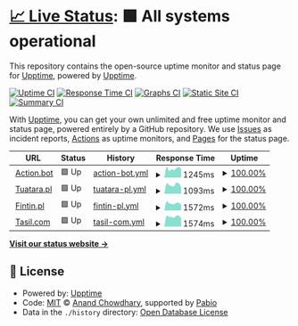 # [📈 Live Status](https://demo.upptime.js.org): <!--live status--> **🟩 All systems operational**

This repository contains the open-source uptime monitor and status page for [Upptime](https://upptime.js.org), powered by [Upptime](https://github.com/upptime/upptime).

[![Uptime CI](https://github.com/trytry123-ops/TuataraStatusPage/workflows/Uptime%20CI/badge.svg)](https://github.com/trytry123-ops/TuataraStatusPage/actions?query=workflow%3A%22Uptime+CI%22)
[![Response Time CI](https://github.com/trytry123-ops/TuataraStatusPage/workflows/Response%20Time%20CI/badge.svg)](https://github.com/trytry123-ops/TuataraStatusPage/actions?query=workflow%3A%22Response+Time+CI%22)
[![Graphs CI](https://github.com/trytry123-ops/TuataraStatusPage/workflows/Graphs%20CI/badge.svg)](https://github.com/trytry123-ops/TuataraStatusPage/actions?query=workflow%3A%22Graphs+CI%22)
[![Static Site CI](https://github.com/trytry123-ops/TuataraStatusPage/workflows/Static%20Site%20CI/badge.svg)](https://github.com/trytry123-ops/TuataraStatusPage/actions?query=workflow%3A%22Static+Site+CI%22)
[![Summary CI](https://github.com/trytry123-ops/TuataraStatusPage/workflows/Summary%20CI/badge.svg)](https://github.com/trytry123-ops/TuataraStatusPage/actions?query=workflow%3A%22Summary+CI%22)

With [Upptime](https://upptime.js.org), you can get your own unlimited and free uptime monitor and status page, powered entirely by a GitHub repository. We use [Issues](https://github.com/upptime/upptime/issues) as incident reports, [Actions](https://github.com/trytry123-ops/TuataraStatusPage/actions) as uptime monitors, and [Pages](https://demo.upptime.js.org) for the status page.

<!--start: status pages-->
<!-- This summary is generated by Upptime (https://github.com/upptime/upptime) -->
<!-- Do not edit this manually, your changes will be overwritten -->
<!-- prettier-ignore -->
| URL | Status | History | Response Time | Uptime |
| --- | ------ | ------- | ------------- | ------ |
| <img alt="" src="https://icons.duckduckgo.com/ip3/action.bot.ico" height="13"> [Action.bot](https://action.bot/) | 🟩 Up | [action-bot.yml](https://github.com/trytry123-ops/TuataraStatusPage/commits/HEAD/history/action-bot.yml) | <details><summary><img alt="Response time graph" src="./graphs/action-bot/response-time-week.png" height="20"> 1245ms</summary><br><a href="https://trytry123-ops.github.io/TuataraStatusPage/history/action-bot"><img alt="Response time 1127" src="https://img.shields.io/endpoint?url=https%3A%2F%2Fraw.githubusercontent.com%2Ftrytry123-ops%2FTuataraStatusPage%2FHEAD%2Fapi%2Faction-bot%2Fresponse-time.json"></a><br><a href="https://trytry123-ops.github.io/TuataraStatusPage/history/action-bot"><img alt="24-hour response time 1233" src="https://img.shields.io/endpoint?url=https%3A%2F%2Fraw.githubusercontent.com%2Ftrytry123-ops%2FTuataraStatusPage%2FHEAD%2Fapi%2Faction-bot%2Fresponse-time-day.json"></a><br><a href="https://trytry123-ops.github.io/TuataraStatusPage/history/action-bot"><img alt="7-day response time 1245" src="https://img.shields.io/endpoint?url=https%3A%2F%2Fraw.githubusercontent.com%2Ftrytry123-ops%2FTuataraStatusPage%2FHEAD%2Fapi%2Faction-bot%2Fresponse-time-week.json"></a><br><a href="https://trytry123-ops.github.io/TuataraStatusPage/history/action-bot"><img alt="30-day response time 1144" src="https://img.shields.io/endpoint?url=https%3A%2F%2Fraw.githubusercontent.com%2Ftrytry123-ops%2FTuataraStatusPage%2FHEAD%2Fapi%2Faction-bot%2Fresponse-time-month.json"></a><br><a href="https://trytry123-ops.github.io/TuataraStatusPage/history/action-bot"><img alt="1-year response time 1127" src="https://img.shields.io/endpoint?url=https%3A%2F%2Fraw.githubusercontent.com%2Ftrytry123-ops%2FTuataraStatusPage%2FHEAD%2Fapi%2Faction-bot%2Fresponse-time-year.json"></a></details> | <details><summary><a href="https://trytry123-ops.github.io/TuataraStatusPage/history/action-bot">100.00%</a></summary><a href="https://trytry123-ops.github.io/TuataraStatusPage/history/action-bot"><img alt="All-time uptime 100.00%" src="https://img.shields.io/endpoint?url=https%3A%2F%2Fraw.githubusercontent.com%2Ftrytry123-ops%2FTuataraStatusPage%2FHEAD%2Fapi%2Faction-bot%2Fuptime.json"></a><br><a href="https://trytry123-ops.github.io/TuataraStatusPage/history/action-bot"><img alt="24-hour uptime 100.00%" src="https://img.shields.io/endpoint?url=https%3A%2F%2Fraw.githubusercontent.com%2Ftrytry123-ops%2FTuataraStatusPage%2FHEAD%2Fapi%2Faction-bot%2Fuptime-day.json"></a><br><a href="https://trytry123-ops.github.io/TuataraStatusPage/history/action-bot"><img alt="7-day uptime 100.00%" src="https://img.shields.io/endpoint?url=https%3A%2F%2Fraw.githubusercontent.com%2Ftrytry123-ops%2FTuataraStatusPage%2FHEAD%2Fapi%2Faction-bot%2Fuptime-week.json"></a><br><a href="https://trytry123-ops.github.io/TuataraStatusPage/history/action-bot"><img alt="30-day uptime 100.00%" src="https://img.shields.io/endpoint?url=https%3A%2F%2Fraw.githubusercontent.com%2Ftrytry123-ops%2FTuataraStatusPage%2FHEAD%2Fapi%2Faction-bot%2Fuptime-month.json"></a><br><a href="https://trytry123-ops.github.io/TuataraStatusPage/history/action-bot"><img alt="1-year uptime 100.00%" src="https://img.shields.io/endpoint?url=https%3A%2F%2Fraw.githubusercontent.com%2Ftrytry123-ops%2FTuataraStatusPage%2FHEAD%2Fapi%2Faction-bot%2Fuptime-year.json"></a></details>
| <img alt="" src="https://icons.duckduckgo.com/ip3/tuatara.pl.ico" height="13"> [Tuatara.pl](https://tuatara.pl/) | 🟩 Up | [tuatara-pl.yml](https://github.com/trytry123-ops/TuataraStatusPage/commits/HEAD/history/tuatara-pl.yml) | <details><summary><img alt="Response time graph" src="./graphs/tuatara-pl/response-time-week.png" height="20"> 1093ms</summary><br><a href="https://trytry123-ops.github.io/TuataraStatusPage/history/tuatara-pl"><img alt="Response time 1080" src="https://img.shields.io/endpoint?url=https%3A%2F%2Fraw.githubusercontent.com%2Ftrytry123-ops%2FTuataraStatusPage%2FHEAD%2Fapi%2Ftuatara-pl%2Fresponse-time.json"></a><br><a href="https://trytry123-ops.github.io/TuataraStatusPage/history/tuatara-pl"><img alt="24-hour response time 764" src="https://img.shields.io/endpoint?url=https%3A%2F%2Fraw.githubusercontent.com%2Ftrytry123-ops%2FTuataraStatusPage%2FHEAD%2Fapi%2Ftuatara-pl%2Fresponse-time-day.json"></a><br><a href="https://trytry123-ops.github.io/TuataraStatusPage/history/tuatara-pl"><img alt="7-day response time 1093" src="https://img.shields.io/endpoint?url=https%3A%2F%2Fraw.githubusercontent.com%2Ftrytry123-ops%2FTuataraStatusPage%2FHEAD%2Fapi%2Ftuatara-pl%2Fresponse-time-week.json"></a><br><a href="https://trytry123-ops.github.io/TuataraStatusPage/history/tuatara-pl"><img alt="30-day response time 1058" src="https://img.shields.io/endpoint?url=https%3A%2F%2Fraw.githubusercontent.com%2Ftrytry123-ops%2FTuataraStatusPage%2FHEAD%2Fapi%2Ftuatara-pl%2Fresponse-time-month.json"></a><br><a href="https://trytry123-ops.github.io/TuataraStatusPage/history/tuatara-pl"><img alt="1-year response time 1080" src="https://img.shields.io/endpoint?url=https%3A%2F%2Fraw.githubusercontent.com%2Ftrytry123-ops%2FTuataraStatusPage%2FHEAD%2Fapi%2Ftuatara-pl%2Fresponse-time-year.json"></a></details> | <details><summary><a href="https://trytry123-ops.github.io/TuataraStatusPage/history/tuatara-pl">100.00%</a></summary><a href="https://trytry123-ops.github.io/TuataraStatusPage/history/tuatara-pl"><img alt="All-time uptime 100.00%" src="https://img.shields.io/endpoint?url=https%3A%2F%2Fraw.githubusercontent.com%2Ftrytry123-ops%2FTuataraStatusPage%2FHEAD%2Fapi%2Ftuatara-pl%2Fuptime.json"></a><br><a href="https://trytry123-ops.github.io/TuataraStatusPage/history/tuatara-pl"><img alt="24-hour uptime 100.00%" src="https://img.shields.io/endpoint?url=https%3A%2F%2Fraw.githubusercontent.com%2Ftrytry123-ops%2FTuataraStatusPage%2FHEAD%2Fapi%2Ftuatara-pl%2Fuptime-day.json"></a><br><a href="https://trytry123-ops.github.io/TuataraStatusPage/history/tuatara-pl"><img alt="7-day uptime 100.00%" src="https://img.shields.io/endpoint?url=https%3A%2F%2Fraw.githubusercontent.com%2Ftrytry123-ops%2FTuataraStatusPage%2FHEAD%2Fapi%2Ftuatara-pl%2Fuptime-week.json"></a><br><a href="https://trytry123-ops.github.io/TuataraStatusPage/history/tuatara-pl"><img alt="30-day uptime 100.00%" src="https://img.shields.io/endpoint?url=https%3A%2F%2Fraw.githubusercontent.com%2Ftrytry123-ops%2FTuataraStatusPage%2FHEAD%2Fapi%2Ftuatara-pl%2Fuptime-month.json"></a><br><a href="https://trytry123-ops.github.io/TuataraStatusPage/history/tuatara-pl"><img alt="1-year uptime 100.00%" src="https://img.shields.io/endpoint?url=https%3A%2F%2Fraw.githubusercontent.com%2Ftrytry123-ops%2FTuataraStatusPage%2FHEAD%2Fapi%2Ftuatara-pl%2Fuptime-year.json"></a></details>
| <img alt="" src="https://icons.duckduckgo.com/ip3/fintin.pl.ico" height="13"> [Fintin.pl](https://fintin.pl/pl/) | 🟩 Up | [fintin-pl.yml](https://github.com/trytry123-ops/TuataraStatusPage/commits/HEAD/history/fintin-pl.yml) | <details><summary><img alt="Response time graph" src="./graphs/fintin-pl/response-time-week.png" height="20"> 1572ms</summary><br><a href="https://trytry123-ops.github.io/TuataraStatusPage/history/fintin-pl"><img alt="Response time 1502" src="https://img.shields.io/endpoint?url=https%3A%2F%2Fraw.githubusercontent.com%2Ftrytry123-ops%2FTuataraStatusPage%2FHEAD%2Fapi%2Ffintin-pl%2Fresponse-time.json"></a><br><a href="https://trytry123-ops.github.io/TuataraStatusPage/history/fintin-pl"><img alt="24-hour response time 1311" src="https://img.shields.io/endpoint?url=https%3A%2F%2Fraw.githubusercontent.com%2Ftrytry123-ops%2FTuataraStatusPage%2FHEAD%2Fapi%2Ffintin-pl%2Fresponse-time-day.json"></a><br><a href="https://trytry123-ops.github.io/TuataraStatusPage/history/fintin-pl"><img alt="7-day response time 1572" src="https://img.shields.io/endpoint?url=https%3A%2F%2Fraw.githubusercontent.com%2Ftrytry123-ops%2FTuataraStatusPage%2FHEAD%2Fapi%2Ffintin-pl%2Fresponse-time-week.json"></a><br><a href="https://trytry123-ops.github.io/TuataraStatusPage/history/fintin-pl"><img alt="30-day response time 1472" src="https://img.shields.io/endpoint?url=https%3A%2F%2Fraw.githubusercontent.com%2Ftrytry123-ops%2FTuataraStatusPage%2FHEAD%2Fapi%2Ffintin-pl%2Fresponse-time-month.json"></a><br><a href="https://trytry123-ops.github.io/TuataraStatusPage/history/fintin-pl"><img alt="1-year response time 1502" src="https://img.shields.io/endpoint?url=https%3A%2F%2Fraw.githubusercontent.com%2Ftrytry123-ops%2FTuataraStatusPage%2FHEAD%2Fapi%2Ffintin-pl%2Fresponse-time-year.json"></a></details> | <details><summary><a href="https://trytry123-ops.github.io/TuataraStatusPage/history/fintin-pl">100.00%</a></summary><a href="https://trytry123-ops.github.io/TuataraStatusPage/history/fintin-pl"><img alt="All-time uptime 100.00%" src="https://img.shields.io/endpoint?url=https%3A%2F%2Fraw.githubusercontent.com%2Ftrytry123-ops%2FTuataraStatusPage%2FHEAD%2Fapi%2Ffintin-pl%2Fuptime.json"></a><br><a href="https://trytry123-ops.github.io/TuataraStatusPage/history/fintin-pl"><img alt="24-hour uptime 100.00%" src="https://img.shields.io/endpoint?url=https%3A%2F%2Fraw.githubusercontent.com%2Ftrytry123-ops%2FTuataraStatusPage%2FHEAD%2Fapi%2Ffintin-pl%2Fuptime-day.json"></a><br><a href="https://trytry123-ops.github.io/TuataraStatusPage/history/fintin-pl"><img alt="7-day uptime 100.00%" src="https://img.shields.io/endpoint?url=https%3A%2F%2Fraw.githubusercontent.com%2Ftrytry123-ops%2FTuataraStatusPage%2FHEAD%2Fapi%2Ffintin-pl%2Fuptime-week.json"></a><br><a href="https://trytry123-ops.github.io/TuataraStatusPage/history/fintin-pl"><img alt="30-day uptime 100.00%" src="https://img.shields.io/endpoint?url=https%3A%2F%2Fraw.githubusercontent.com%2Ftrytry123-ops%2FTuataraStatusPage%2FHEAD%2Fapi%2Ffintin-pl%2Fuptime-month.json"></a><br><a href="https://trytry123-ops.github.io/TuataraStatusPage/history/fintin-pl"><img alt="1-year uptime 100.00%" src="https://img.shields.io/endpoint?url=https%3A%2F%2Fraw.githubusercontent.com%2Ftrytry123-ops%2FTuataraStatusPage%2FHEAD%2Fapi%2Ffintin-pl%2Fuptime-year.json"></a></details>
| <img alt="" src="https://icons.duckduckgo.com/ip3/tasil.com.ico" height="13"> [Tasil.com](https://tasil.com/) | 🟩 Up | [tasil-com.yml](https://github.com/trytry123-ops/TuataraStatusPage/commits/HEAD/history/tasil-com.yml) | <details><summary><img alt="Response time graph" src="./graphs/tasil-com/response-time-week.png" height="20"> 1574ms</summary><br><a href="https://trytry123-ops.github.io/TuataraStatusPage/history/tasil-com"><img alt="Response time 1606" src="https://img.shields.io/endpoint?url=https%3A%2F%2Fraw.githubusercontent.com%2Ftrytry123-ops%2FTuataraStatusPage%2FHEAD%2Fapi%2Ftasil-com%2Fresponse-time.json"></a><br><a href="https://trytry123-ops.github.io/TuataraStatusPage/history/tasil-com"><img alt="24-hour response time 1349" src="https://img.shields.io/endpoint?url=https%3A%2F%2Fraw.githubusercontent.com%2Ftrytry123-ops%2FTuataraStatusPage%2FHEAD%2Fapi%2Ftasil-com%2Fresponse-time-day.json"></a><br><a href="https://trytry123-ops.github.io/TuataraStatusPage/history/tasil-com"><img alt="7-day response time 1574" src="https://img.shields.io/endpoint?url=https%3A%2F%2Fraw.githubusercontent.com%2Ftrytry123-ops%2FTuataraStatusPage%2FHEAD%2Fapi%2Ftasil-com%2Fresponse-time-week.json"></a><br><a href="https://trytry123-ops.github.io/TuataraStatusPage/history/tasil-com"><img alt="30-day response time 1548" src="https://img.shields.io/endpoint?url=https%3A%2F%2Fraw.githubusercontent.com%2Ftrytry123-ops%2FTuataraStatusPage%2FHEAD%2Fapi%2Ftasil-com%2Fresponse-time-month.json"></a><br><a href="https://trytry123-ops.github.io/TuataraStatusPage/history/tasil-com"><img alt="1-year response time 1606" src="https://img.shields.io/endpoint?url=https%3A%2F%2Fraw.githubusercontent.com%2Ftrytry123-ops%2FTuataraStatusPage%2FHEAD%2Fapi%2Ftasil-com%2Fresponse-time-year.json"></a></details> | <details><summary><a href="https://trytry123-ops.github.io/TuataraStatusPage/history/tasil-com">100.00%</a></summary><a href="https://trytry123-ops.github.io/TuataraStatusPage/history/tasil-com"><img alt="All-time uptime 100.00%" src="https://img.shields.io/endpoint?url=https%3A%2F%2Fraw.githubusercontent.com%2Ftrytry123-ops%2FTuataraStatusPage%2FHEAD%2Fapi%2Ftasil-com%2Fuptime.json"></a><br><a href="https://trytry123-ops.github.io/TuataraStatusPage/history/tasil-com"><img alt="24-hour uptime 100.00%" src="https://img.shields.io/endpoint?url=https%3A%2F%2Fraw.githubusercontent.com%2Ftrytry123-ops%2FTuataraStatusPage%2FHEAD%2Fapi%2Ftasil-com%2Fuptime-day.json"></a><br><a href="https://trytry123-ops.github.io/TuataraStatusPage/history/tasil-com"><img alt="7-day uptime 100.00%" src="https://img.shields.io/endpoint?url=https%3A%2F%2Fraw.githubusercontent.com%2Ftrytry123-ops%2FTuataraStatusPage%2FHEAD%2Fapi%2Ftasil-com%2Fuptime-week.json"></a><br><a href="https://trytry123-ops.github.io/TuataraStatusPage/history/tasil-com"><img alt="30-day uptime 100.00%" src="https://img.shields.io/endpoint?url=https%3A%2F%2Fraw.githubusercontent.com%2Ftrytry123-ops%2FTuataraStatusPage%2FHEAD%2Fapi%2Ftasil-com%2Fuptime-month.json"></a><br><a href="https://trytry123-ops.github.io/TuataraStatusPage/history/tasil-com"><img alt="1-year uptime 100.00%" src="https://img.shields.io/endpoint?url=https%3A%2F%2Fraw.githubusercontent.com%2Ftrytry123-ops%2FTuataraStatusPage%2FHEAD%2Fapi%2Ftasil-com%2Fuptime-year.json"></a></details>

<!--end: status pages-->

[**Visit our status website →**](https://demo.upptime.js.org)

## 📄 License

- Powered by: [Upptime](https://github.com/upptime/upptime)
- Code: [MIT](./LICENSE) © [Anand Chowdhary](https://anandchowdhary.com), supported by [Pabio](https://pabio.com)
- Data in the `./history` directory: [Open Database License](https://opendatacommons.org/licenses/odbl/1-0/)
